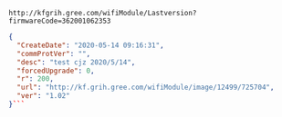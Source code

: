 `http://kfgrih.gree.com/wifiModule/Lastversion?firmwareCode=362001062353`

```json
{
  "CreateDate": "2020-05-14 09:16:31",
  "commProtVer": "",
  "desc": "test cjz 2020/5/14",
  "forcedUpgrade": 0,
  "r": 200,
  "url": "http://kf.grih.gree.com/wifiModule/image/12499/725704",
  "ver": "1.02"
}```